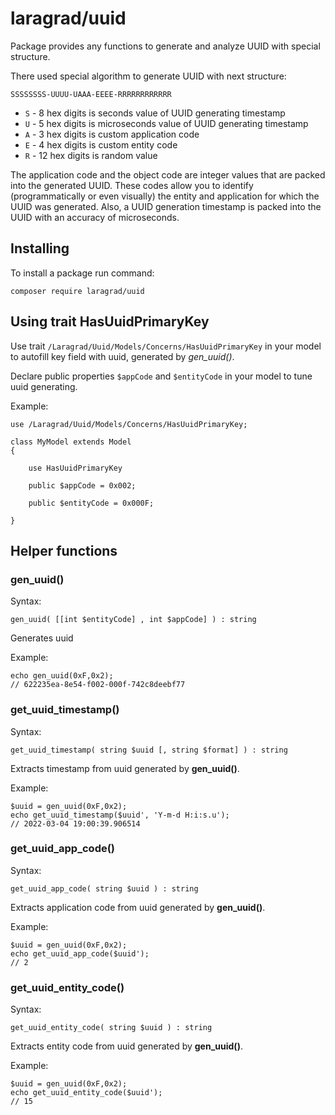 # laragrad/uuid

Package provides any functions to generate and analyze UUID with special structure.

There used special algorithm to generate UUID with next structure:

	SSSSSSSS-UUUU-UAAA-EEEE-RRRRRRRRRRRR

 - `S` - 8 hex digits is seconds value of UUID generating timestamp
 - `U` - 5 hex digits is microseconds value of UUID generating timestamp
 - `A` - 3 hex digits is custom application code
 - `E` - 4 hex digits is custom entity code
 - `R` - 12 hex digits is random value

The application code and the object code are integer values that are packed into the generated UUID. 
These codes allow you to identify (programmatically or even visually) the entity and application for which the UUID was generated.
Also, a UUID generation timestamp is packed into the UUID with an accuracy of microseconds.

## Installing

To install a package run command:

	composer require laragrad/uuid
	
## Using trait HasUuidPrimaryKey

Use trait `/Laragrad/Uuid/Models/Concerns/HasUuidPrimaryKey` in your model to autofill key field with uuid, generated by *gen_uuid()*.

Declare public properties `$appCode` and `$entityCode` in your model to tune uuid generating.

Example:

```
use /Laragrad/Uuid/Models/Concerns/HasUuidPrimaryKey;

class MyModel extends Model
{

	use HasUuidPrimaryKey
	
	public $appCode = 0x002;
	
	public $entityCode = 0x000F;

}

```

## Helper functions

### gen_uuid()

Syntax: 

	gen_uuid( [[int $entityCode] , int $appCode] ) : string

Generates uuid

Example: 

	echo gen_uuid(0xF,0x2);
	// 622235ea-8e54-f002-000f-742c8deebf77
	
### get_uuid_timestamp()

Syntax: 

	get_uuid_timestamp( string $uuid [, string $format] ) : string

Extracts timestamp from uuid generated by **gen_uuid()**.

Example: 

	$uuid = gen_uuid(0xF,0x2);
	echo get_uuid_timestamp($uuid', 'Y-m-d H:i:s.u');
	// 2022-03-04 19:00:39.906514

### get_uuid_app_code()

Syntax: 

	get_uuid_app_code( string $uuid ) : string

Extracts application code from uuid generated by **gen_uuid()**.

Example: 

	$uuid = gen_uuid(0xF,0x2);
	echo get_uuid_app_code($uuid');
	// 2

### get_uuid_entity_code()

Syntax: 

	get_uuid_entity_code( string $uuid ) : string

Extracts entity code from uuid generated by **gen_uuid()**.

Example: 

	$uuid = gen_uuid(0xF,0x2);
	echo get_uuid_entity_code($uuid');
	// 15
